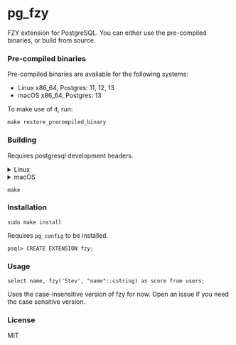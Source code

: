 
# pg_fzy

FZY extension for PostgreSQL. You can either use the pre-compiled binaries, or build from source.

### Pre-compiled binaries

Pre-compiled binaries are available for the following systems:
 - Linux x86_64, Postgres: 11, 12, 13
 - macOS x86_64, Postgres: 13

To make use of it, run:

```
make restore_precompiled_binary
```

### Building

Requires postgresql development headers.

<details>
  <summary>Linux</summary>
  <p>
    Install headers through your package manager.<br/>
    Ubuntu: <code>sudo apt install postgresql-server-dev-XX</code><br/>
  </p>
</details>

<details>
  <summary>macOS</summary>
  <p>
    brew: <code>brew install libpq</code><br/>
  </p>
</details>

```
make
```

### Installation

```
sudo make install
```

Requires `pg_config` to be installed.

```
psql> CREATE EXTENSION fzy;
```

### Usage

```
select name, fzy('Stev', "name"::cstring) as score from users;
```

Uses the case-insensitive version of fzy for now. Open an issue if you need
the case sensitive version.

### License

MIT
